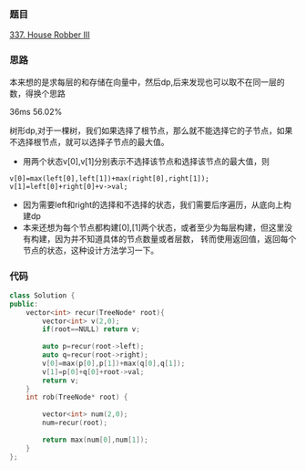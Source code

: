### 题目
[337. House Robber III](https://leetcode-cn.com/problems/house-robber-iii/)
### 思路
本来想的是求每层的和存储在向量中，然后dp,后来发现也可以取不在同一层的数，得换个思路

36ms 56.02%

树形dp,对于一棵树，我们如果选择了根节点，那么就不能选择它的子节点，如果不选择根节点，就可以选择子节点的最大值。
+ 用两个状态v[0],v[1]分别表示不选择该节点和选择该节点的最大值，则
```
v[0]=max(left[0],left[1])+max(right[0],right[1]);
v[1]=left[0]+right[0]+v->val;
```
+ 因为需要left和right的选择和不选择的状态，我们需要后序遍历，从底向上构建dp
+ 本来还想为每个节点都构建[0],[1]两个状态，或者至少为每层构建，但这里没有构建，因为并不知道具体的节点数量或者层数，
转而使用返回值，返回每个节点的状态，这种设计方法学习一下。
### 代码
```c++
class Solution {
public:
    vector<int> recur(TreeNode* root){
        vector<int> v(2,0);
        if(root==NULL) return v;    
        
        auto p=recur(root->left);
        auto q=recur(root->right);
        v[0]=max(p[0],p[1])+max(q[0],q[1]);
        v[1]=p[0]+q[0]+root->val;
        return v;    
    }
    int rob(TreeNode* root) {
    
        vector<int> num(2,0);
        num=recur(root);
         
        return max(num[0],num[1]);
    }
};
```
